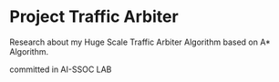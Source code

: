 # Project Traffic Arbiter
Research about my Huge Scale Traffic Arbiter Algorithm based on A* Algorithm.

committed in AI-SSOC LAB
